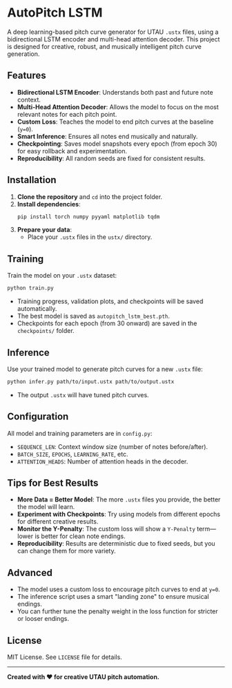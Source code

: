 # AutoPitch LSTM

A deep learning-based pitch curve generator for UTAU `.ustx` files, using a bidirectional LSTM encoder and multi-head attention decoder. This project is designed for creative, robust, and musically intelligent pitch curve generation.

## Features
- **Bidirectional LSTM Encoder**: Understands both past and future note context.
- **Multi-Head Attention Decoder**: Allows the model to focus on the most relevant notes for each pitch point.
- **Custom Loss**: Teaches the model to end pitch curves at the baseline (`y=0`).
- **Smart Inference**: Ensures all notes end musically and naturally.
- **Checkpointing**: Saves model snapshots every epoch (from epoch 30) for easy rollback and experimentation.
- **Reproducibility**: All random seeds are fixed for consistent results.

## Installation
1. **Clone the repository** and `cd` into the project folder.
2. **Install dependencies**:
   ```bash
   pip install torch numpy pyyaml matplotlib tqdm
   ```
3. **Prepare your data**:
   - Place your `.ustx` files in the `ustx/` directory.

## Training
Train the model on your `.ustx` dataset:
```bash
python train.py
```
- Training progress, validation plots, and checkpoints will be saved automatically.
- The best model is saved as `autopitch_lstm_best.pth`.
- Checkpoints for each epoch (from 30 onward) are saved in the `checkpoints/` folder.

## Inference
Use your trained model to generate pitch curves for a new `.ustx` file:
```bash
python infer.py path/to/input.ustx path/to/output.ustx
```
- The output `.ustx` will have tuned pitch curves.

## Configuration
All model and training parameters are in `config.py`:
- `SEQUENCE_LEN`: Context window size (number of notes before/after).
- `BATCH_SIZE`, `EPOCHS`, `LEARNING_RATE`, etc.
- `ATTENTION_HEADS`: Number of attention heads in the decoder.

## Tips for Best Results
- **More Data = Better Model**: The more `.ustx` files you provide, the better the model will learn.
- **Experiment with Checkpoints**: Try using models from different epochs for different creative results.
- **Monitor the Y-Penalty**: The custom loss will show a `Y-Penalty` term—lower is better for clean note endings.
- **Reproducibility**: Results are deterministic due to fixed seeds, but you can change them for more variety.

## Advanced
- The model uses a custom loss to encourage pitch curves to end at `y=0`.
- The inference script uses a smart "landing zone" to ensure musical endings.
- You can further tune the penalty weight in the loss function for stricter or looser endings.

## License
MIT License. See `LICENSE` file for details.

---

**Created with ❤️ for creative UTAU pitch automation.** 
